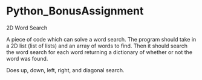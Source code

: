 # Python_BonusAssignment
2D Word Search

A piece of code which can solve a word search. The program should take in a 2D list (list of lists)
and an array of words to find. Then it should search the word search for each word returning a 
dictionary of whether or not the word was found.


Does up, down, left, right, and diagonal search.
